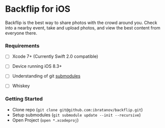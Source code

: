 # Backflip for iOS

Backflip is the best way to share photos with the crowd around you. Check into a nearby event, take and upload photos, and view the best content from everyone there.


### Requirements

- [ ] Xcode 7+ (Currently Swift 2.0 compatible)
- [ ] Device running iOS 8.3+
- [ ] Understanding of git [submodules](https://git-scm.com/book/en/v2/Git-Tools-Submodules)
- [ ] Whiskey
	

### Getting Started

- Clone repo (`git clone git@github.com:ibratanov/backflip.git`)
- Setup submodules (`git submodule update --init --recursive`)
- Open Project (`open *.xcodeproj`)


## 